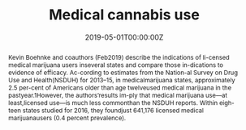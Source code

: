 ---
title: "Medical cannabis use"

authors:
- "admin"
date: "2019-05-01T00:00:00Z"
doi: "10.1377/hlthaff.2019.00198"
venue: "Health Affairs"
publishDate: "2017-01-01T00:00:00Z"
publication_types: ["2"]
abstract: "Kevin Boehnke and coauthors (Feb2019) describe the indications of li-censed medical marijuana users inseveral states and compare those in-dications to evidence of efficacy. Ac-cording to estimates from the Nation-al Survey on Drug Use and Health(NSDUH) for 2013–15, in medicalmarijuana states, approximately 2.5 per-cent of Americans older than age twelveused medical marijuana in the pastyear.1However, the authors’results im-ply that medical marijuana use—at least,licensed use—is much less commonthan the NSDUH reports. Within eigh-teen states studied for 2016, they foundjust 641,176 licensed medical marijuanausers (0.4 percent prevalence)."
summary: "Caputi, T. L. (2019). Medical Cannabis Use. Health Affairs, 38(5), 874874. doi:10.1377/hlthaff.2019.00198"
tags: 
featured: false
links:
- name: Paper Link
  url: "https://www.healthaffairs.org/doi/10.1377/hlthaff.2019.00198"
url_pdf: "/files/HA-2019.pdf"
image:
  focal_point: ""
  preview_only: false
---